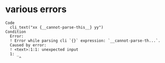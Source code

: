 # various errors

    Code
      cli_text("xx {__cannot-parse-this__} yy")
    Condition
      Error:
      ! Error while parsing cli `{}` expression: `__cannot-parse-th...`.
      Caused by error:
      ! <text>:1:1: unexpected input
      1: _
          ^

